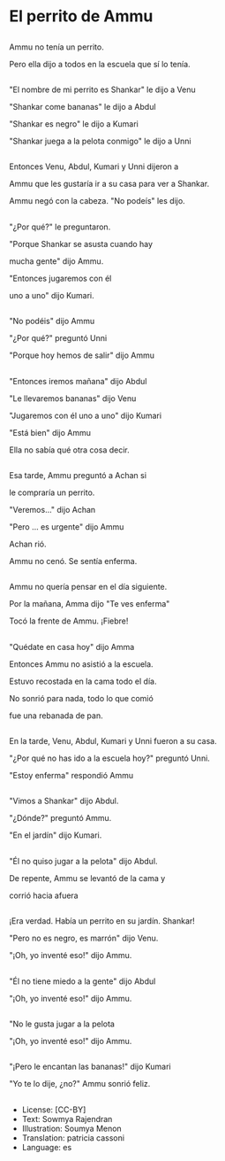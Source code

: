 # El perrito de Ammu

##
Ammu no tenía un perrito.

Pero ella dijo a todos en la escuela que sí lo tenía.

##
"El nombre de mi perrito es Shankar" le dijo a Venu

"Shankar come bananas" le dijo a Abdul

"Shankar es negro" le dijo a Kumari

"Shankar juega a la pelota conmigo" le dijo a Unni

##
Entonces Venu, Abdul, Kumari y Unni dijeron a 

Ammu que les gustaría ir a su casa para ver a Shankar.

Ammu negó con la cabeza. "No podeís" les dijo.

##
"¿Por qué?" le preguntaron.

"Porque Shankar se asusta cuando hay 

mucha gente" dijo Ammu.

"Entonces jugaremos con él 

uno a uno" dijo Kumari.

##
"No podéis" dijo Ammu

"¿Por qué?" preguntó Unni

"Porque hoy hemos de salir" dijo Ammu

##
"Entonces iremos mañana" dijo Abdul

"Le llevaremos bananas" dijo Venu

"Jugaremos con él uno a uno" dijo Kumari

"Está bien" dijo Ammu

Ella no sabía qué otra cosa decir.

##
Esa tarde, Ammu  preguntó a Achan si 

 le compraría un perrito.

"Veremos..." dijo Achan

"Pero ... es urgente" dijo Ammu

Achan rió.

Ammu no cenó.  Se sentía enferma.

##
Ammu no quería pensar en el día siguiente.

Por la mañana, Amma dijo "Te ves enferma"

Tocó la frente de Ammu.  ¡Fiebre!

##
"Quédate en casa hoy" dijo Amma

Entonces Ammu no asistió a la escuela.

Estuvo recostada en la cama todo el día.

No sonrió para nada,  todo lo que comió

fue una rebanada de pan.

##
En la tarde, Venu, Abdul, Kumari y Unni fueron a su casa.

"¿Por qué no has ido a la escuela hoy?" preguntó Unni.

"Estoy enferma" respondió Ammu

##
"Vimos a Shankar" dijo Abdul.

"¿Dónde?" preguntó Ammu.

"En el jardín" dijo Kumari.

##
"Él no quiso jugar a la pelota" dijo Abdul.

De repente, Ammu se levantó de la cama y

corrió hacia afuera

##
¡Era verdad.  Había un perrito en su jardín. Shankar!

"Pero no es negro, es marrón" dijo Venu.

"¡Oh, yo inventé eso!" dijo Ammu.

##
"Él no tiene miedo a la gente" dijo Abdul

"¡Oh, yo inventé eso!" dijo Ammu.

##
"No le gusta jugar a la pelota

"¡Oh, yo inventé eso!" dijo Ammu.

##
"¡Pero le encantan las bananas!" dijo Kumari

"Yo te lo dije, ¿no?" Ammu sonrió feliz.

##
* License: [CC-BY]
* Text: Sowmya Rajendran
* Illustration: Soumya Menon
* Translation: patricia cassoni
* Language: es
